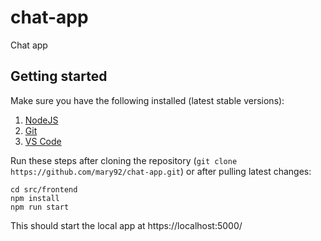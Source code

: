 # chat-app
Chat app

## Getting started

Make sure you have the following installed (latest stable versions):

1. [NodeJS](https://nodejs.org/en/)
3. [Git](https://git-scm.com)
4. [VS Code](https://code.visualstudio.com/)

Run these steps after cloning the repository (`git clone https://github.com/mary92/chat-app.git`) or after pulling latest changes:

```shell
cd src/frontend
npm install
npm run start
```
This should start the local app at https://localhost:5000/